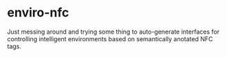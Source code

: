 enviro-nfc
==========

Just messing around and trying some thing to auto-generate interfaces for controlling intelligent environments based on semantically anotated NFC tags.
